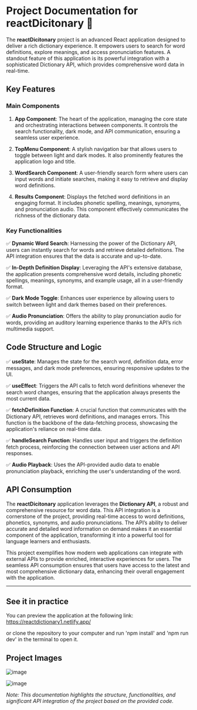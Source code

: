 # Project Documentation for reactDicitonary 📖

The **reactDicitonary** project is an advanced React application designed to deliver a rich dictionary experience. It empowers users to search for word definitions, explore meanings, and access pronunciation features. A standout feature of this application is its powerful integration with a sophisticated Dictionary API, which provides comprehensive word data in real-time.

## Key Features

### Main Components

1. **App Component**: The heart of the application, managing the core state and orchestrating interactions between components. It controls the search functionality, dark mode, and API communication, ensuring a seamless user experience.

2. **TopMenu Component**: A stylish navigation bar that allows users to toggle between light and dark modes. It also prominently features the application logo and title.

3. **WordSearch Component**: A user-friendly search form where users can input words and initiate searches, making it easy to retrieve and display word definitions.

4. **Results Component**: Displays the fetched word definitions in an engaging format. It includes phonetic spelling, meanings, synonyms, and pronunciation audio. This component effectively communicates the richness of the dictionary data.

### Key Functionalities

✅  **Dynamic Word Search**: Harnessing the power of the Dictionary API, users can instantly search for words and retrieve detailed definitions. The API integration ensures that the data is accurate and up-to-date.

✅  **In-Depth Definition Display**: Leveraging the API's extensive database, the application presents comprehensive word details, including phonetic spellings, meanings, synonyms, and example usage, all in a user-friendly format.

✅  **Dark Mode Toggle**: Enhances user experience by allowing users to switch between light and dark themes based on their preferences.

✅  **Audio Pronunciation**: Offers the ability to play pronunciation audio for words, providing an auditory learning experience thanks to the API’s rich multimedia support.

## Code Structure and Logic

✅  **useState**: Manages the state for the search word, definition data, error messages, and dark mode preferences, ensuring responsive updates to the UI.

✅  **useEffect**: Triggers the API calls to fetch word definitions whenever the search word changes, ensuring that the application always presents the most current data.

✅  **fetchDefinition Function**: A crucial function that communicates with the Dictionary API, retrieves word definitions, and manages errors. This function is the backbone of the data-fetching process, showcasing the application's reliance on real-time data.

✅  **handleSearch Function**: Handles user input and triggers the definition fetch process, reinforcing the connection between user actions and API responses.

✅  **Audio Playback**: Uses the API-provided audio data to enable pronunciation playback, enriching the user's understanding of the word.

## API Consumption

The **reactDicitonary** application leverages the **Dictionary API**, a robust and comprehensive resource for word data. This API integration is a cornerstone of the project, providing real-time access to word definitions, phonetics, synonyms, and audio pronunciations. The API’s ability to deliver accurate and detailed word information on demand makes it an essential component of the application, transforming it into a powerful tool for language learners and enthusiasts.

This project exemplifies how modern web applications can integrate with external APIs to provide enriched, interactive experiences for users. The seamless API consumption ensures that users have access to the latest and most comprehensive dictionary data, enhancing their overall engagement with the application.

---

## See it in practice

You can preview the application at the following link: https://reactdictionary1.netlify.app/

or clone the repository to your computer and run 'npm install' and 'npm run dev' in the terminal to open it.

## Project Images

![image](https://github.com/user-attachments/assets/58cfa42b-1897-43ae-a679-5204ce00a0e2)

![image](https://github.com/user-attachments/assets/3573229d-19a2-48d7-80ba-1ffa4dbe353b)








*Note: This documentation highlights the structure, functionalities, and significant API integration of the project based on the provided code.*
